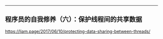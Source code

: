 

---

## 程序员的自我修养（六）：保护线程间的共享数据

https://liam.page/2017/06/10/protecting-data-sharing-between-threads/